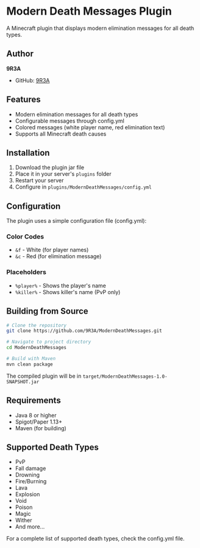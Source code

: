 # Modern Death Messages Plugin

A Minecraft plugin that displays modern elimination messages for all death types.

## Author
**9R3A**
- GitHub: [9R3A](https://github.com/9R3A)

## Features
- Modern elimination messages for all death types
- Configurable messages through config.yml
- Colored messages (white player name, red elimination text)
- Supports all Minecraft death causes

## Installation
1. Download the plugin jar file
2. Place it in your server's `plugins` folder
3. Restart your server
4. Configure in `plugins/ModernDeathMessages/config.yml`

## Configuration
The plugin uses a simple configuration file (config.yml):

### Color Codes
- `&f` - White (for player names)
- `&c` - Red (for elimination message)

### Placeholders
- `%player%` - Shows the player's name
- `%killer%` - Shows killer's name (PvP only)

## Building from Source

```bash
# Clone the repository
git clone https://github.com/9R3A/ModernDeathMessages.git

# Navigate to project directory
cd ModernDeathMessages

# Build with Maven
mvn clean package
```

The compiled plugin will be in `target/ModernDeathMessages-1.0-SNAPSHOT.jar`

## Requirements
- Java 8 or higher
- Spigot/Paper 1.13+
- Maven (for building)

## Supported Death Types
- PvP
- Fall damage
- Drowning
- Fire/Burning
- Lava
- Explosion
- Void
- Poison
- Magic
- Wither
- And more...

For a complete list of supported death types, check the config.yml file.
